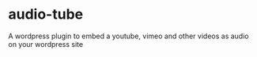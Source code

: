 # audio-tube
A wordpress plugin to embed a youtube, vimeo and other videos as audio on your wordpress site
